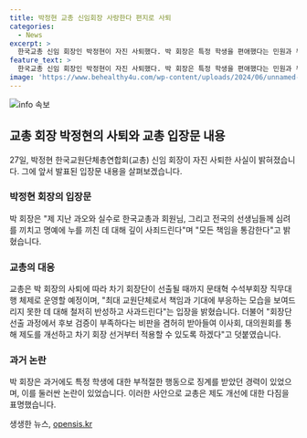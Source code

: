 ```yaml
---
title: 박정현 교총 신임회장 사랑한다 편지로 사퇴
categories:
  - News
excerpt: >
  한국교총 신임 회장인 박정현이 자진 사퇴했다. 박 회장은 특정 학생을 편애했다는 민원과 부적절한 편지로 징계를 받은 전력으로 논란이 일었는데, 통해 책임을 통감하며 깊이 사죄한다고 밝혔다. 이에 따라 교총은 수석부회장 직무대행 체제로 운영되며, 후보 검증 부족에 대한 제도 개선을 하겠다고 밝혔다. 
feature_text: >
  한국교총 신임 회장인 박정현이 자진 사퇴했다. 박 회장은 특정 학생을 편애했다는 민원과 부적절한 편지로 징계를 받은 전력으로 논란이 일었는데, 통해 책임을 통감하며 깊이 사죄한다고 밝혔다. 이에 따라 교총은 수석부회장 직무대행 체제로 운영되며, 후보 검증 부족에 대한 제도 개선을 하겠다고 밝혔다. 
image: 'https://www.behealthy4u.com/wp-content/uploads/2024/06/unnamed-file.png'
---
```


<p><img src="https://www.behealthy4u.com/wp-content/uploads/2024/06/unnamed-file.png" alt="info 속보" /></p>

<h2 data-ke-size="size26">교총 회장 박정현의 사퇴와 교총 입장문 내용</h2>

<p data-ke-size="size16">27일, 박정현 한국교원단체총연합회(교총) 신임 회장이 자진 사퇴한 사실이 밝혀졌습니다. 그에 앞서 발표된 입장문 내용을 살펴보겠습니다.</p>

<h3>박정현 회장의 입장문</h3>

<p data-ke-size="size16">박 회장은 "제 지난 과오와 실수로 한국교총과 회원님, 그리고 전국의 선생님들께 심려를 끼치고 명예에 누를 끼친 데 대해 깊이 사죄드린다"며 "모든 책임을 통감한다"고 밝혔습니다.</p>

<h3>교총의 대응</h3>

<p data-ke-size="size16">교총은 박 회장의 사퇴에 따라 차기 회장단이 선출될 때까지 문태혁 수석부회장 직무대행 체제로 운영할 예정이며, "최대 교원단체로서 책임과 기대에 부응하는 모습을 보여드리지 못한 데 대해 철저히 반성하고 사과드린다"는 입장을 밝혔습니다. 더불어 "회장단 선출 과정에서 후보 검증이 부족하다는 비판을 겸허히 받아들여 이사회, 대의원회를 통해 제도를 개선하고 차기 회장 선거부터 적용할 수 있도록 하겠다"고 덧붙였습니다.</p>

<h3>과거 논란</h3>

<p data-ke-size="size16">박 회장은 과거에도 특정 학생에 대한 부적절한 행동으로 징계를 받았던 경력이 있었으며, 이를 둘러싼 논란이 있었습니다. 이러한 사안으로 교총은 제도 개선에 대한 다짐을 표명했습니다.</p>
생생한 뉴스, <a href="https://opensis.kr" rel="dofollow">opensis.kr</a>


